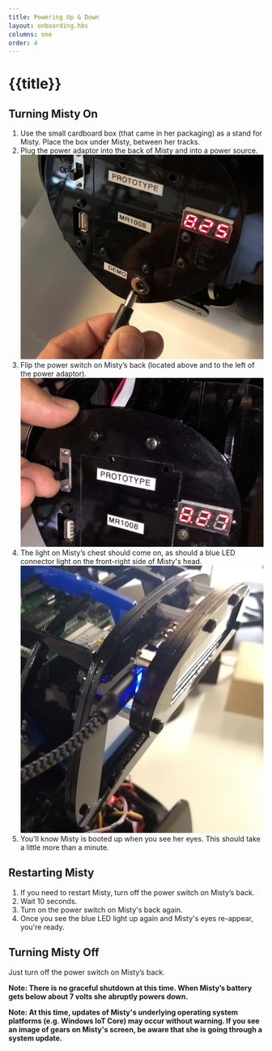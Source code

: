 ```yaml
---
title: Powering Up & Down
layout: onboarding.hbs
columns: one
order: 4
---
```


# {{title}}

## Turning Misty On

1. Use the small cardboard box (that came in her packaging) as a stand for Misty. Place the box under Misty, between her tracks.
2. Plug the power adaptor into the back of Misty and into a power source.![power adaptor plug](../../../assets/images/power_adaptor_plug.jpg)
3. Flip the power switch on Misty’s back (located above and to the left of the power adaptor). ![power switch](../../../assets/images/power_switch.jpg)
4. The light on Misty’s chest should come on, as should a blue LED connector light on the front-right side of Misty's head. ![blue light](../../../assets/images/blue_light.jpg)
5. You’ll know Misty is booted up when you see her eyes. This should take a little more than a minute.

## Restarting Misty

1. If you need to restart Misty, turn off the power switch on Misty’s back.
2. Wait 10 seconds.
3. Turn on the power switch on Misty's back again.
4. Once you see the blue LED light up again and Misty's eyes re-appear, you're ready.

## Turning Misty Off

Just turn off the power switch on Misty’s back.

**Note: There is no graceful shutdown at this time. When Misty’s battery gets below about 7 volts she abruptly powers down.**

**Note: At this time, updates of Misty's underlying operating system platforms (e.g. Windows IoT Core) may occur without warning. If you see an image of gears on Misty's screen, be aware that she is going through a system update.**

